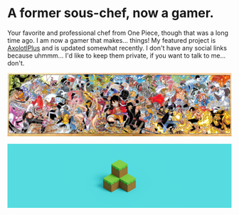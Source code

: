 
# A former sous-chef, now a gamer.

Your favorite and professional chef from One Piece, though that was a long time ago. I am now a gamer that makes... things! My featured project is [AxolotlPlus](https://github.com/ThatBaratieCook/AxolotlPlus) and is updated somewhat recently.  I don't have any social links because uhmmm... I'd like to keep them private, if you want to talk to me... don't.


![Logo](https://github.com/ThatBaratieCook/ThatBaratieCook/blob/main/OnePieceUBP.jpg?raw=true)

![Logo](https://github.com/ThatBaratieCook/ThatBaratieCook/blob/main/MinecraftUBP.png?raw=true)


